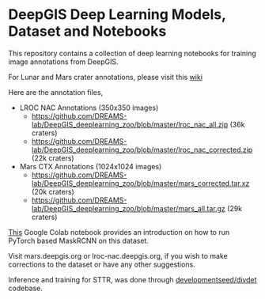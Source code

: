 # DeepGIS Deep Learning Models, Dataset and Notebooks

This repository contains a collection of deep learning notebooks for training image annotations from DeepGIS.

For Lunar and Mars crater annotations, please visit this [wiki](https://github.com/DREAMS-lab/deepgis/wiki/Wiki-for-Crater-Annotation-in-DeepGIS)

Here are the annotation files,
  - LROC NAC Annotations (350x350 images)
    - https://github.com/DREAMS-lab/DeepGIS_deeplearning_zoo/blob/master/lroc_nac_all.zip  (36k craters)
    - https://github.com/DREAMS-lab/DeepGIS_deeplearning_zoo/blob/master/lroc_nac_corrected.zip (22k craters)
  - Mars CTX Annotations (1024x1024 images)
    - https://github.com/DREAMS-lab/DeepGIS_deeplearning_zoo/blob/master/mars_corrected.tar.xz (20k craters)
    - https://github.com/DREAMS-lab/DeepGIS_deeplearning_zoo/blob/master/mars_all.tar.gz (29k craters)
    
    
[This](https://github.com/DREAMS-lab/DeepGIS_deeplearning_zoo/blob/master/Mask_RCNN_Colab_notebook_LROC_NAC.ipynb) Google Colab notebook provides an introduction on how to run PyTorch based MaskRCNN on this dataset. 

Visit mars.deepgis.org or lroc-nac.deepgis.org, if you wish to make corrections to the dataset or have any other suggestions.

Inference and training for STTR, was done through [developmentseed/divdet](https://github.com/developmentseed/divdet) codebase.
